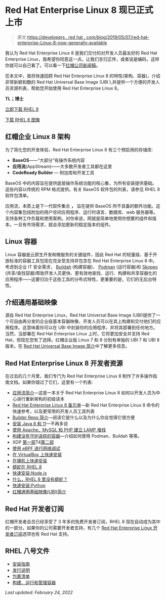 # Red Hat Enterprise Linux 8 现已正式上市

> 原文:[https://developers . red hat . com/blog/2019/05/07/red-hat-enterprise-Linux-8-now-generally-available](https://developers.redhat.com/blog/2019/05/07/red-hat-enterprise-linux-8-now-generally-available)

我认为 Red Hat Enterprise Linux 8 是我们交付的对开发人员最友好的 Red Hat Enterprise Linux，我希望你同意这一点。让我们言归正传，或者说是编码，这样你就可以自己看了。可以看一下[红帽公司新闻稿](https://www.redhat.com/en/about/press-releases/red-hat-enterprise-linux-8-every-enterprise-every-cloud-every-workload)。

在本文中，我将快速回顾 Red Hat Enterprise Linux 8 的特性(架构、容器)，介绍非常新颖和酷的 Red Hat Universal Base Image (UBI ),并提供一个方便的开发人员资源列表，帮助您开始使用 Red Hat Enterprise Linux 8。

**TL；博士**

[立即下载 RHEL 8](http://developers.redhat.com/rhel8)

[下载 RHEL 8 图像](https://access.redhat.com/containers/#/search/ubi8)

## 红帽企业 Linux 8 架构

为了简化您的开发体验，Red Hat Enterprise Linux 8 有三个预启用的存储库:

*   **BaseOS**——“大部分”有操作系统内容
*   **应用流**(AppStream)——大多数开发者工具都在这里
*   **CodeReady Builder** — 附加库和开发工具

BaseOS 中的内容旨在提供底层操作系统功能的核心集，为所有安装提供基础。这些内容以传统的 RPM 格式提供。有关 BaseOS 软件包的列表，请参见 RHEL 8 软件包清单。

应用流，本质上是下一代软件集合 **，** 旨在提供 BaseOS 所不具备的额外功能。这个内容集包括附加的用户空间应用程序、运行时语言、数据库、web 服务器等。支持各种工作负载和使用案例。对你来说，网就是简单地使用你想要的组件和版本。一旦有市场需求，就会添加更新的稳定版本的组件。

## Linux 容器

Linux 容器是云原生开发和微服务的关键组件，因此 Red Hat 的轻量级、基于开放标准的容器工具包现在完全受支持并包含在 Red Hat Enterprise Linux 8 中。考虑到企业 IT 安全需求， [Buildah](https://www.redhat.com/en/blog/daemon-haunted-container-world-no-longer-introducing-buildah-10) (构建容器)、 [Podman](https://developers.redhat.com/articles/podman-next-generation-linux-container-tools/) (运行容器)和 [Skopeo](https://blog.openshift.com/promoting-container-images-between-registries-with-skopeo/) (共享/查找容器)帮助开发人员更快、更有效地查找、运行、构建和共享容器化的应用程序——这要归功于这些工具的分布式特性，更重要的是，它们的无后台特性。

## 介绍通用基础映像

源自 Red Hat Enterprise Linux，Red Hat Universal Base Image (UBI)提供了一个可自由再分发的企业级基本容器映像，开发人员可以在其上构建和交付他们的应用程序。这意味着你可以在 UBI 中封装你的应用程序，并将其部署到任何地方。当然，当部署在 Red Hat Enterprise Linux 上时，它将更加安全并支持 Red Hat，但现在您有了选择。红帽企业版 Linux 7 和 8 分别有单独的 UBI 7 和 UBI 8 版本。在 [Red Hat Universal Base Image 简介](https://www.redhat.com/en/blog/introducing-red-hat-universal-base-image-0)中了解更多信息。

## Red Hat Enterprise Linux 8 开发者资源

在过去的几个月里，我们专门为 Red Hat Enterprise Linux 8 制作了许多操作指南文档。如果你错过了它们，这里有一个列表:

*   [应用流简介](https://developers.redhat.com/blog/2018/11/15/rhel8-introducing-appstreams/)—这是一本关于 Red Hat Enterprise Linux 8 如何以开发人员为中心进行重新架构的初级读本
*   [Red Hat Enterprise Linux 8 备忘单](https://developers.redhat.com/cheat-sheets/red-hat-enterprise-linux-8/)—新 Red Hat Enterprise Linux 8 命令的快速参考，以及更常用的开发人员工具列表
*   [Builder Repo 简介](https://developers.redhat.com/blog/2018/11/15/introducing-codeready-linux-builder/)—阅读它是什么以及为什么你会觉得它很方便
*   [安装 Java 8 和 11](https://developers.redhat.com/blog/2018/12/10/install-java-rhel8/)—不再多说
*   [使用 Apache、MySQL 和 PHP 建立 LAMP 堆栈](https://wp.me/p8e0as-2tQZ)
*   [构建没有守护进程的容器](https://developers.redhat.com/blog/2018/11/20/buildah-podman-containers-without-daemons/)—介绍如何使用 Podman、Buildah 等等。
*   XDP [第一部](https://developers.redhat.com/blog/2018/12/06/achieving-high-performance-low-latency-networking-with-xdp-part-1/)T4[第二部](https://developers.redhat.com/blog/2018/12/17/using-xdp-maps-rhel8/)
*   [使用 eBPF 进行网络调试](https://developers.redhat.com/blog/2018/12/03/network-debugging-with-ebpf/)
*   [在 VirtualBox 上快速安装](https://developers.redhat.com/rhel8/install-rhel8-vbox/)
*   [在裸机上快速安装](https://developers.redhat.com/rhel8/install-rhel8/)
*   [蟒蛇在 RHEL 8](https://developers.redhat.com/blog/2018/11/14/python-in-rhel-8-3)
*   [快速安装:Node.js](https://developers.redhat.com/rhel8/hw/nodejs/)
*   [什么，RHEL 8 里没有蟒蛇？](https://wp.me/p8e0as-2tAd)
*   [快速安装:Python](https://developers.redhat.com/rhel8/hw/python/)
*   [红帽通用基础映像(UBI)简介](https://www.redhat.com/en/blog/introducing-red-hat-universal-base-image-0)

## Red Hat 开发者订阅

红帽开发者会员已经享受了 3 年多的免费开发者订阅，RHEL 8 现在自动成为其中的一部分。如果你的公司需要开发者支持，有几个 [Red Hat Enterprise Linux 开发者订阅](https://www.redhat.com/en/store/linux-platforms)选项也有 Red Hat 支持。

## RHEL 八号文件

*   [安装指南](https://access.redhat.com/documentation/en-us/red_hat_enterprise_linux/8/html-single/performing_a_standard_rhel_installation/index)
*   [发行说明](https://access.redhat.com/documentation/en-us/red_hat_enterprise_linux/8/html-single/8.0_release_notes/index)
*   [包裹清单](https://access.redhat.com/documentation/en-us/red_hat_enterprise_linux/8/html-single/package_manifest/index)
*   [构建、运行和管理容器](https://access.redhat.com/documentation/en-us/red_hat_enterprise_linux/8/html-single/building_running_and_managing_containers/index)

*Last updated: February 24, 2022*